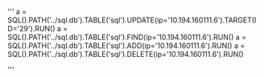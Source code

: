 '''
a = SQL().PATH('../sql.db').TABLE('sql').UPDATE(ip='10.194.160111.6').TARGET(ID='29').RUN()
a = SQL().PATH('../sql.db').TABLE('sql').FIND(ip='10.194.160111.6').RUN()
a = SQL().PATH('../sql.db').TABLE('sql').ADD(ip='10.194.160111.6').RUN()
a = SQL().PATH('../sql.db').TABLE('sql').DELETE(ip='10.194.160111.6').RUN()

'''